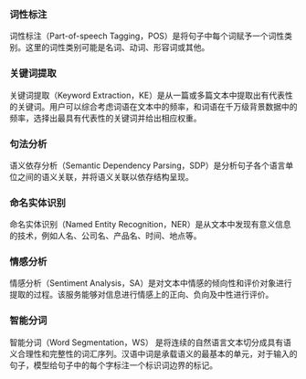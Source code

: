 ### 词性标注

词性标注（Part-of-speech Tagging，POS）是将句子中每个词赋予一个词性类别。这里的词性类别可能是名词、动词、形容词或其他。

### 关键词提取

关键词提取（Keyword Extraction，KE）是从一篇或多篇文本中提取出有代表性的关键词。用户可以综合考虑词语在文本中的频率，和词语在千万级背景数据中的频率，选择出最具有代表性的关键词并给出相应权重。

### 句法分析

语义依存分析（Semantic Dependency Parsing，SDP）是分析句子各个语言单位之间的语义关联，并将语义关联以依存结构呈现。

### 命名实体识别

命名实体识别（Named Entity Recognition，NER）是从文本中发现有意义信息的技术，例如人名、公司名、产品名、时间、地点等。

### 情感分析

情感分析（Sentiment Analysis，SA）是对文本中情感的倾向性和评价对象进行提取的过程。该服务能够对信息进行情感上的正向、负向及中性进行评价。

### 智能分词

智能分词（Word Segmentation，WS） 是将连续的自然语言文本切分成具有语义合理性和完整性的词汇序列。汉语中词是承载语义的最基本的单元，对于输入的句子，模型给句子中的每个字标注一个标识词边界的标记。 





